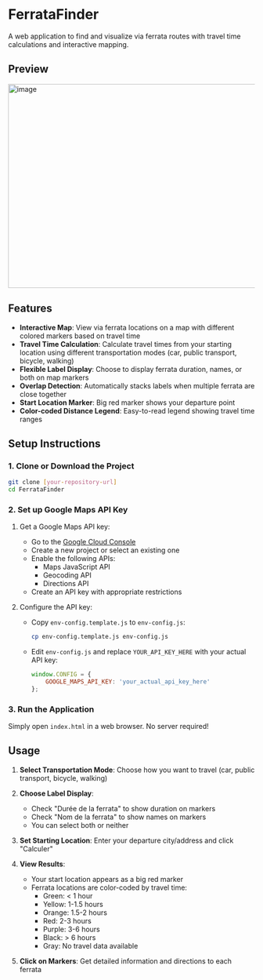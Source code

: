 # FerrataFinder

A web application to find and visualize via ferrata routes with travel time calculations and interactive mapping.

## Preview
<img width="800" height="416" alt="image" src="https://github.com/user-attachments/assets/2c5515af-1a8a-4886-b5eb-05e50867d367" />


## Features

- **Interactive Map**: View via ferrata locations on a map with different colored markers based on travel time
- **Travel Time Calculation**: Calculate travel times from your starting location using different transportation modes (car, public transport, bicycle, walking)
- **Flexible Label Display**: Choose to display ferrata duration, names, or both on map markers
- **Overlap Detection**: Automatically stacks labels when multiple ferrata are close together
- **Start Location Marker**: Big red marker shows your departure point
- **Color-coded Distance Legend**: Easy-to-read legend showing travel time ranges

## Setup Instructions

### 1. Clone or Download the Project

```bash
git clone [your-repository-url]
cd FerrataFinder
```

### 2. Set up Google Maps API Key

1. Get a Google Maps API key:
   - Go to the [Google Cloud Console](https://console.cloud.google.com/)
   - Create a new project or select an existing one
   - Enable the following APIs:
     - Maps JavaScript API
     - Geocoding API
     - Directions API
   - Create an API key with appropriate restrictions

2. Configure the API key:
   - Copy `env-config.template.js` to `env-config.js`:
     ```bash
     cp env-config.template.js env-config.js
     ```
   - Edit `env-config.js` and replace `YOUR_API_KEY_HERE` with your actual API key:
     ```javascript
     window.CONFIG = {
         GOOGLE_MAPS_API_KEY: 'your_actual_api_key_here'
     };
     ```

### 3. Run the Application

Simply open `index.html` in a web browser. No server required!


## Usage

1. **Select Transportation Mode**: Choose how you want to travel (car, public transport, bicycle, walking)

2. **Choose Label Display**:
   - Check "Durée de la ferrata" to show duration on markers
   - Check "Nom de la ferrata" to show names on markers
   - You can select both or neither

3. **Set Starting Location**: Enter your departure city/address and click "Calculer"

4. **View Results**:
   - Your start location appears as a big red marker
   - Ferrata locations are color-coded by travel time:
     - Green: < 1 hour
     - Yellow: 1-1.5 hours
     - Orange: 1.5-2 hours
     - Red: 2-3 hours
     - Purple: 3-6 hours
     - Black: > 6 hours
     - Gray: No travel data available

5. **Click on Markers**: Get detailed information and directions to each ferrata
